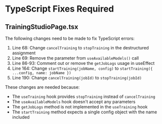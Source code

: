 # TypeScript Fixes Required

## TrainingStudioPage.tsx

The following changes need to be made to fix TypeScript errors:

1. Line 68: Change `cancelTraining` to `stopTraining` in the destructured assignment
2. Line 69: Remove the parameter from `useAvailableModels()` call
3. Line 86-93: Comment out or remove the `getJobLogs` usage in useEffect
4. Line 164: Change `startTraining(jobName, config)` to `startTraining({ ...config, name: jobName })`
5. Line 190: Change `cancelTraining(jobId)` to `stopTraining(jobId)`

These changes are needed because:
- The `useTraining` hook provides `stopTraining` instead of `cancelTraining`
- The `useAvailableModels` hook doesn't accept any parameters
- The `getJobLogs` method is not implemented in the `useTraining` hook
- The `startTraining` method expects a single config object with the name included